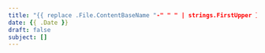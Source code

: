 ```yaml
---
title: "{{ replace .File.ContentBaseName "-" " " | strings.FirstUpper }}"
date: {{ .Date }}
draft: false
subject: []
---
```

